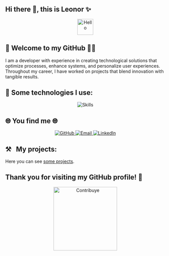 ## Hi there 👋, this is Leonor ✨

<div align="center">
  <img src="https://media.giphy.com/media/xT9IgG50Fb7Mi0prBC/giphy.gif" height="50" alt="Hello">
</div>

## 🎉 **Welcome to my GitHub** 👨‍💻

I am a developer with experience in creating technological solutions that optimize processes, enhance systems, and personalize user experiences. Throughout my career, I have worked on projects that blend innovation with tangible results.

## 🎯 **Some technologies I use:**

<div align="center">
  <img src="https://skillicons.dev/icons?i=php,mysql,docker,git,linux,laravel,vuejs,postman,vscode,python,vuetify,figma,typescript,javascript,bitbucket,github, " alt="Skills" />
</div>

## 🌐 **You find me** 🌐

<div align="center">
  <a href="https://github.com/miguelASL">
    <img src="https://img.shields.io/badge/GitHub-%23121011.svg?logo=github&logoColor=white" alt="GitHub">
  </a>
  <a href="mailto:iamdleonor@gmail.com">
    <img src="https://img.shields.io/badge/Email-D14836?logo=gmail&logoColor=white" alt="Email">
  </a>
  <a href="https://www.linkedin.com/in/erika-basurto/">
    <img src="https://img.shields.io/badge/LinkedIn-%230077B5.svg?logo=linkedin&logoColor=white" alt="LinkedIn">
  </a>
</div>

## ⚒️ &nbsp;&nbsp;My projects:

Here you can see [some projects](https://akirel.github.io/AkireL/portfolio.html).

## Thank you for visiting my GitHub profile! 🤩
<div align="center">
  <img src="https://media.giphy.com/media/3o7abldj0b3rxrZUxW/giphy.gif" alt="Contribuye" width="200" />
</div>